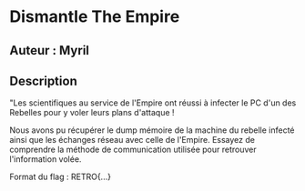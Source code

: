 # Dismantle The Empire

## Auteur : Myril
## Description

"Les scientifiques au service de l'Empire ont réussi à infecter le PC d'un des Rebelles pour y voler leurs plans d'attaque ! 

Nous avons pu récupérer le dump mémoire de la machine du rebelle infecté ainsi que les échanges réseau avec celle de l'Empire. Essayez de comprendre la méthode de communication utilisée pour retrouver l'information volée.

Format du flag : RETRO{...}